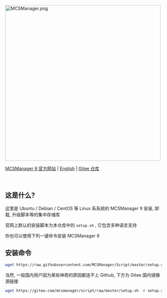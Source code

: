 <img src="https://public-link.oss-cn-shenzhen.aliyuncs.com/mcsm_picture/logo.png" alt="MCSManager.png" width="500px" />

<br />

[MCSManager 9 官方网站](http://mcsmanager.com/) | [English](https://github.com/MCSManager/Script/blob/master/README.md) | [Gitee 仓库](https://gitee.com/mcsmanager/script)

<br />

## 这是什么?

这里是 Ubuntu / Debian / CentOS 等 Linux 系系统的 MCSManager 9 安装, 卸载, 升级脚本等的集中存储库

官网上默认的安装脚本为本仓库中的 `setup.sh` , 它包含多种语言支持

你也可以使用下列一键命令安装 MCSManager 9

## 安装命令

```bash
wget https://raw.githubusercontent.com/MCSManager/Script/master/setup.sh -O setup.sh && bash setup.sh
```

当然, 一般国内用户因为某些神奇的原因都连不上 Github, 下方为 Gitee 国内镜像源链接

```bash
wget https://gitee.com/mcsmanager/script/raw/master/setup.sh -O setup.sh && bash setup.sh
```

<br />
